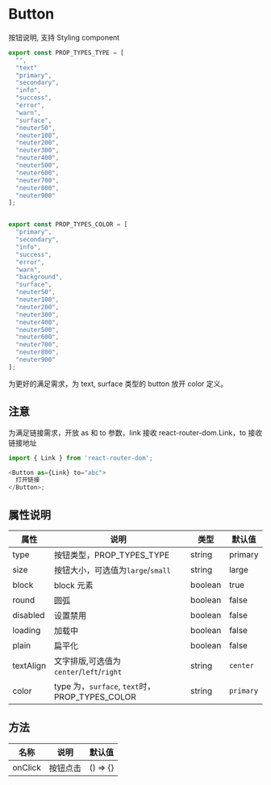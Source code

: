 # Button

按钮说明, 支持 Styling component

```javascript
export const PROP_TYPES_TYPE = [
  "",
  "text"
  "primary",
  "secondary",
  "info",
  "success",
  "error",
  "warn",
  "surface",
  "neuter50",
  "neuter100",
  "neuter200",
  "neuter300",
  "neuter400",
  "neuter500",
  "neuter600",
  "neuter700",
  "neuter800",
  "neuter900"
];


export const PROP_TYPES_COLOR = [
  "primary",
  "secondary",
  "info",
  "success",
  "error",
  "warn",
  "background",
  "surface",
  "neuter50",
  "neuter100",
  "neuter200",
  "neuter300",
  "neuter400",
  "neuter500",
  "neuter600",
  "neuter700",
  "neuter800",
  "neuter900"
];
```

为更好的满足需求，为 text, surface 类型的 button 放开 color 定义。

## 注意

为满足链接需求，开放 as 和 to 参数，link 接收 react-router-dom.Link，to 接收链接地址

```javascript
import { Link } from 'react-router-dom';

<Button as={Link} to="abc">
  打开链接
</Button>;
```

## 属性说明

| 属性      | 说明                                           | 类型    | 默认值    |
| --------- | ---------------------------------------------- | ------- | --------- |
| type      | 按钮类型，PROP_TYPES_TYPE                      | string  | primary   |
| size      | 按钮大小，可选值为`large`/`small`              | string  | large     |
| block     | block 元素                                     | boolean | true      |
| round     | 圆弧                                           | boolean | false     |
| disabled  | 设置禁用                                       | boolean | false     |
| loading   | 加载中                                         | boolean | false     |
| plain     | 扁平化                                         | boolean | false     |
| textAlign | 文字排版,可选值为`center`/`left`/`right`       | string  | `center`  |
| color     | type 为，`surface`, `text`时，PROP_TYPES_COLOR | string  | `primary` |

## 方法

| 名称    | 说明     | 默认值   |
| ------- | -------- | -------- |
| onClick | 按钮点击 | () => {} |
